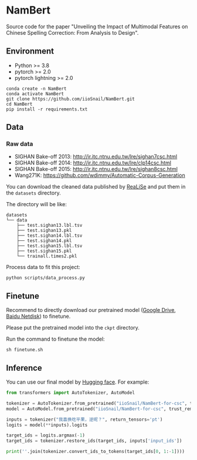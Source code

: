 # NamBert

Source code for the paper "Unveiling the Impact of Multimodal Features on Chinese Spelling Correction: From Analysis to Design".

## Environment

- Python >= 3.8
- pytorch >= 2.0
- pytorch lightning >= 2.0

```shell
conda create -n NamBert 
conda activate NamBert
git clone https://github.com/iioSnail/NamBert.git
cd NamBert
pip install -r requirements.txt
```

## Data

### Raw data

- SIGHAN Bake-off 2013: http://ir.itc.ntnu.edu.tw/lre/sighan7csc.html
- SIGHAN Bake-off 2014: http://ir.itc.ntnu.edu.tw/lre/clp14csc.html
- SIGHAN Bake-off 2015: http://ir.itc.ntnu.edu.tw/lre/sighan8csc.html
- Wang271K: https://github.com/wdimmy/Automatic-Corpus-Generation

You can download the cleaned data published by [ReaLiSe](https://drive.google.com/drive/folders/1dC09i57lobL91lEbpebDuUBS0fGz-LAk) and put them in the `datasets` directory.

The directory will be like:

```
datasets
└── data
    ├── test.sighan13.lbl.tsv
    ├── test.sighan13.pkl
    ├── test.sighan14.lbl.tsv
    ├── test.sighan14.pkl
    ├── test.sighan15.lbl.tsv
    ├── test.sighan15.pkl
    └── trainall.times2.pkl
```

Process data to fit this project:

```shell
python scripts/data_process.py
```

## Finetune

Recommend to directly download our pretrained model ([Google Drive](https://drive.google.com/file/d/1qnpus1ahcrj5DiBawLLjq9tfdMij3vbA/view?usp=sharing), [Baidu Netdisk](https://pan.baidu.com/s/1nQsk6cUogjDEA5RMabdjwQ?pwd=dqkx)) to finetune. 

Please put the pretrained model into the `ckpt` directory.

Run the command to finetune the model:

```
sh finetune.sh
```


## Inference

You can use our final model by [Hugging face](https://huggingface.co/iioSnail/NamBert-for-csc). For example:

```python
from transformers import AutoTokenizer, AutoModel

tokenizer = AutoTokenizer.from_pretrained("iioSnail/NamBert-for-csc", trust_remote_code=True)
model = AutoModel.from_pretrained("iioSnail/NamBert-for-csc", trust_remote_code=True)

inputs = tokenizer("我喜换吃平果，逆呢？", return_tensors='pt')
logits = model(**inputs).logits

target_ids = logits.argmax(-1)
target_ids = tokenizer.restore_ids(target_ids, inputs['input_ids'])

print(''.join(tokenizer.convert_ids_to_tokens(target_ids[0, 1:-1])))
```

